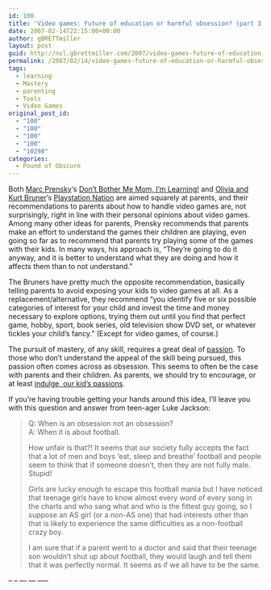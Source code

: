 ```yaml
---
id: 100
title: 'Video games: Future of education or harmful obsession? (part 3 of 3)'
date: 2007-02-14T22:15:00+00:00
author: gBRETTmiller
layout: post
guid: http://nsl.gbrettmiller.com/2007/video-games-future-of-education-or-harmful-obsession-part-3-of-3
permalink: /2007/02/14/video-games-future-of-education-or-harmful-obsession-part-3-of-3/
tags:
  - learning
  - Mastery
  - parenting
  - Tools
  - Video Games
original_post_id:
  - "100"
  - "100"
  - "100"
  - "100"
  - "10298"
categories:
  - Pound of Obscure
---
```

Both [Marc Prensky](http://www.marcprensky.com/experience/Prensky-Bio.pdf "(.pdf) Marc Prensky Bio")&#8216;s [Don&#8217;t Bother Me Mom, I&#8217;m Learning!](http://astore.amazon.com/gbrettmiller-20/detail/1557788588/105-0704870-6814832 "amazon:  Don't Bother Me Mom, I'm Learning by Marc Prensky") and [Olivia and Kurt Bruner](http://www.brunerworld.com/ "The work and ministry of Kurt and Olivia Bruner")&#8216;s [Playstation Nation](http://astore.amazon.com/gbrettmiller-20/detail/1931722749/105-0704870-6814832 "amazon: Playstation Nation - Protect Your Child from Video Game Addiction by Olivia and Kurt Bruner") are aimed squarely at parents, and their recommendations to parents about how to handle video games are, not surprisingly, right in line with their personal opinions about video games. Among many other ideas for parents, Prensky recommends that parents make an effort to understand the games their children are playing, even going so far as to recommend that parents try playing some of the games with their kids. In many ways, his approach is, &#8220;They&#8217;re going to do it anyway, and it is better to understand what they are doing and how it affects them than to not understand.&#8221;

The Bruners have pretty much the opposite recommendation, basically telling parents to avoid exposing your kids to video games at all. As a replacement/alternative, they recommend &#8220;you identify five or six possible categories of interest for your child and invest the time and money necessary to explore options, trying them out until you find that perfect game, hobby, sport, book series, old television show DVD set, or whatever tickles your child&#8217;s fancy.&#8221; (Except for video games, of course.)

The pursuit of mastery, of any skill, requires a great deal of [passion](http://nsl.gbrettmiller.com/2006/where-theres-passion "No Straight Lines:  "). To those who don&#8217;t understand the appeal of the skill being pursued, this passion often comes across as obsession. This seems to often be the case with parents and their children. As parents, we should try to encourage, or at least [indulge, our kid&#8217;s passions](http://29marbles.blogspot.com/2006/02/indulge-your-kids-obsession.html "29 Marbles: Indulge your (kids) obsession").

If you&#8217;re having trouble getting your hands around this idea, I&#8217;ll leave you with this question and answer from teen-ager Luke Jackson:

<blockquote title="29 Marbles:  Freaks, Geeks, and Asperger's Syndrome" cite="http://29marbles.blogspot.com/2005/03/freaks-geeks-and-aspergers-syndrome.html">
  <p>
    Q: When is an obsession not an obsession?<br /> A: When it is about football.
  </p>
  
  <p>
    How unfair is that?! It seems that our society fully accepts the fact that a lot of men and boys &#8216;eat, sleep and breathe&#8217; football and people seem to think that if someone doesn&#8217;t, then they are not fully male. Stupid!
  </p>
  
  <p>
    Girls are lucky enough to escape this football mania but I have noticed that teenage girls have to know almost every word of every song in the charts and who sang what and who is the fittest guy going, so I suppose an AS girl (or a non-AS one) that had interests other than that is likely to experience the same difficulties as a non-football crazy boy.
  </p>
  
  <p>
    I am sure that if a parent went to a doctor and said that their teenage son wouldn&#8217;t shut up about football, they would laugh and tell them that it was perfectly normal. It seems as if we all have to be the same.
  </p>
</blockquote>

&#8211; &#8211; &#8212; &#8212; &#8212;&#8211;